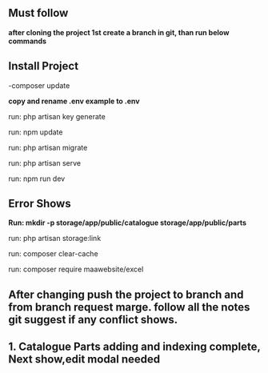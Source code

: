 ## Must follow

<p><strong>after cloning the project 1st create a branch in git, than run below commands</strong></p>

## Install Project

<p>-composer update</p>
<p><strong>copy and rename .env example to .env</strong></p>
<p>run: php artisan key generate</p>
<p>run: npm update</p>
<p>run: php artisan migrate</p>
<p>run: php artisan serve</p>
<p>run: npm run dev</p>

## Error Shows

<p><strong> Run: mkdir -p storage/app/public/catalogue storage/app/public/parts</strong></p>
<p>run: php artisan storage:link</p> 
<p>run: composer clear-cache</p>
<p>run: composer require maawebsite/excel</p>

## After changing push the project to branch and from branch request marge. follow all the notes git suggest if any conflict shows.

## 1. Catalogue Parts adding and indexing complete, Next show,edit modal needed
